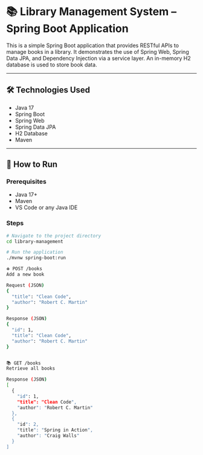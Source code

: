 # 📚 Library Management System – Spring Boot Application

This is a simple Spring Boot application that provides RESTful APIs to manage books in a library. It demonstrates the use of Spring Web, Spring Data JPA, and Dependency Injection via a service layer. An in-memory H2 database is used to store book data.

---

## 🛠 Technologies Used

- Java 17
- Spring Boot
- Spring Web
- Spring Data JPA
- H2 Database
- Maven

---

## 🚀 How to Run

### Prerequisites

- Java 17+
- Maven
- VS Code or any Java IDE

### Steps

```bash
# Navigate to the project directory
cd library-management

# Run the application
./mvnw spring-boot:run

➕ POST /books
Add a new book

Request (JSON)
{
  "title": "Clean Code",
  "author": "Robert C. Martin"
}

Response (JSON)
{
  "id": 1,
  "title": "Clean Code",
  "author": "Robert C. Martin"
}


📚 GET /books
Retrieve all books

Response (JSON)
[
  {
    "id": 1,
    "title": "Clean Code",
    "author": "Robert C. Martin"
  },
  {
    "id": 2,
    "title": "Spring in Action",
    "author": "Craig Walls"
  }
]
